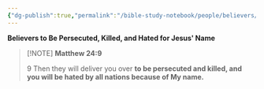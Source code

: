 ```yaml
---
{"dg-publish":true,"permalink":"/bible-study-notebook/people/believers/persecuted/matthew-24v9/","tags":["Events/End-Time/Birth-Pain/Signs/Believers/Betrayed-and-Hated"],"created":"2025-06-02T23:40:12.193-04:00","updated":"2025-06-02T20:08:11.149-04:00"}
---
```


**Believers to Be Persecuted, Killed, and Hated for Jesus' Name**

> [!NOTE] **Matthew 24:9**
>
> 9 Then they will deliver you over **to be persecuted and killed, and you will be hated by all nations because of My name.**


